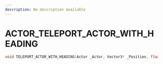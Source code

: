 ```yaml
---
description: No description available 
---
```


# ACTOR\_TELEPORT_ACTOR_WITH_HEADING

```cpp
void TELEPORT_ACTOR_WITH_HEADING(Actor _Actor, Vector3* _Position, float _Heading, bool _UnkFlag0, bool _UnkFlag1, bool _UnkFlag2);
```